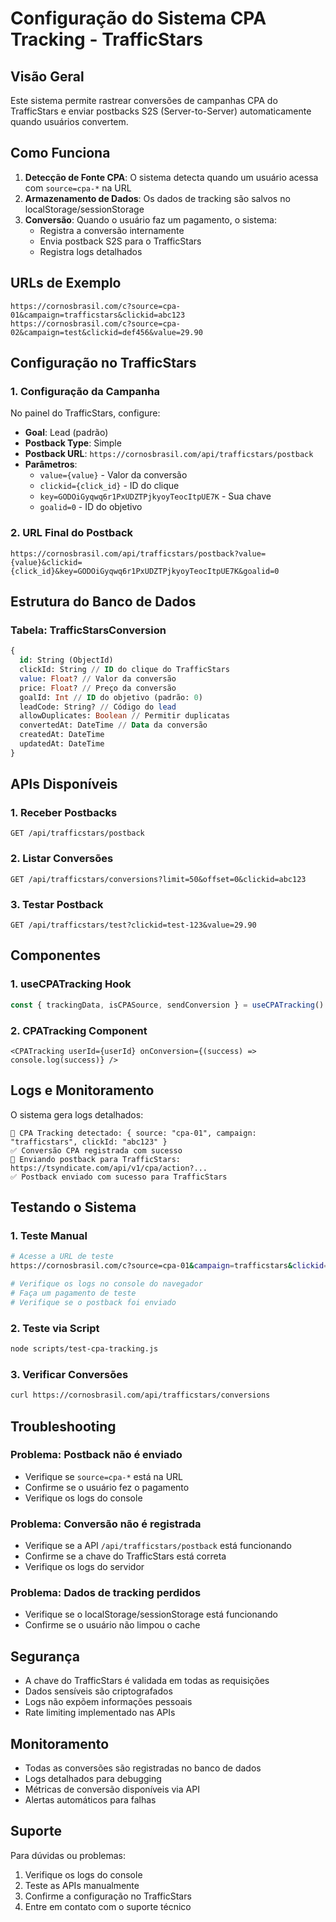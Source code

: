 # Configuração do Sistema CPA Tracking - TrafficStars

## Visão Geral

Este sistema permite rastrear conversões de campanhas CPA do TrafficStars e enviar postbacks S2S (Server-to-Server) automaticamente quando usuários convertem.

## Como Funciona

1. **Detecção de Fonte CPA**: O sistema detecta quando um usuário acessa com `source=cpa-*` na URL
2. **Armazenamento de Dados**: Os dados de tracking são salvos no localStorage/sessionStorage
3. **Conversão**: Quando o usuário faz um pagamento, o sistema:
   - Registra a conversão internamente
   - Envia postback S2S para o TrafficStars
   - Registra logs detalhados

## URLs de Exemplo

```
https://cornosbrasil.com/c?source=cpa-01&campaign=trafficstars&clickid=abc123
https://cornosbrasil.com/c?source=cpa-02&campaign=test&clickid=def456&value=29.90
```

## Configuração no TrafficStars

### 1. Configuração da Campanha

No painel do TrafficStars, configure:

- **Goal**: Lead (padrão)
- **Postback Type**: Simple
- **Postback URL**: `https://cornosbrasil.com/api/trafficstars/postback`
- **Parâmetros**:
  - `value={value}` - Valor da conversão
  - `clickid={click_id}` - ID do clique
  - `key=GODOiGyqwq6r1PxUDZTPjkyoyTeocItpUE7K` - Sua chave
  - `goalid=0` - ID do objetivo

### 2. URL Final do Postback

```
https://cornosbrasil.com/api/trafficstars/postback?value={value}&clickid={click_id}&key=GODOiGyqwq6r1PxUDZTPjkyoyTeocItpUE7K&goalid=0
```

## Estrutura do Banco de Dados

### Tabela: TrafficStarsConversion

```sql
{
  id: String (ObjectId)
  clickId: String // ID do clique do TrafficStars
  value: Float? // Valor da conversão
  price: Float? // Preço da conversão
  goalId: Int // ID do objetivo (padrão: 0)
  leadCode: String? // Código do lead
  allowDuplicates: Boolean // Permitir duplicatas
  convertedAt: DateTime // Data da conversão
  createdAt: DateTime
  updatedAt: DateTime
}
```

## APIs Disponíveis

### 1. Receber Postbacks
```
GET /api/trafficstars/postback
```

### 2. Listar Conversões
```
GET /api/trafficstars/conversions?limit=50&offset=0&clickid=abc123
```

### 3. Testar Postback
```
GET /api/trafficstars/test?clickid=test-123&value=29.90
```

## Componentes

### 1. useCPATracking Hook
```typescript
const { trackingData, isCPASource, sendConversion } = useCPATracking()
```

### 2. CPATracking Component
```tsx
<CPATracking userId={userId} onConversion={(success) => console.log(success)} />
```

## Logs e Monitoramento

O sistema gera logs detalhados:

```
🎯 CPA Tracking detectado: { source: "cpa-01", campaign: "trafficstars", clickId: "abc123" }
✅ Conversão CPA registrada com sucesso
🎯 Enviando postback para TrafficStars: https://tsyndicate.com/api/v1/cpa/action?...
✅ Postback enviado com sucesso para TrafficStars
```

## Testando o Sistema

### 1. Teste Manual
```bash
# Acesse a URL de teste
https://cornosbrasil.com/c?source=cpa-01&campaign=trafficstars&clickid=test-123

# Verifique os logs no console do navegador
# Faça um pagamento de teste
# Verifique se o postback foi enviado
```

### 2. Teste via Script
```bash
node scripts/test-cpa-tracking.js
```

### 3. Verificar Conversões
```bash
curl https://cornosbrasil.com/api/trafficstars/conversions
```

## Troubleshooting

### Problema: Postback não é enviado
- Verifique se `source=cpa-*` está na URL
- Confirme se o usuário fez o pagamento
- Verifique os logs do console

### Problema: Conversão não é registrada
- Verifique se a API `/api/trafficstars/postback` está funcionando
- Confirme se a chave do TrafficStars está correta
- Verifique os logs do servidor

### Problema: Dados de tracking perdidos
- Verifique se o localStorage/sessionStorage está funcionando
- Confirme se o usuário não limpou o cache

## Segurança

- A chave do TrafficStars é validada em todas as requisições
- Dados sensíveis são criptografados
- Logs não expõem informações pessoais
- Rate limiting implementado nas APIs

## Monitoramento

- Todas as conversões são registradas no banco de dados
- Logs detalhados para debugging
- Métricas de conversão disponíveis via API
- Alertas automáticos para falhas

## Suporte

Para dúvidas ou problemas:
1. Verifique os logs do console
2. Teste as APIs manualmente
3. Confirme a configuração no TrafficStars
4. Entre em contato com o suporte técnico
